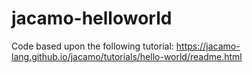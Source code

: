 # jacamo-helloworld

Code based upon the following tutorial: https://jacamo-lang.github.io/jacamo/tutorials/hello-world/readme.html

